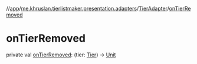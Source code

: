 //[app](../../../index.md)/[me.khruslan.tierlistmaker.presentation.adapters](../index.md)/[TierAdapter](index.md)/[onTierRemoved](on-tier-removed.md)

# onTierRemoved

private val [onTierRemoved](on-tier-removed.md): (tier: [Tier](../../me.khruslan.tierlistmaker.data.models.tierlist/-tier/index.md)) -&gt; [Unit](https://kotlinlang.org/api/latest/jvm/stdlib/kotlin/-unit/index.html)
